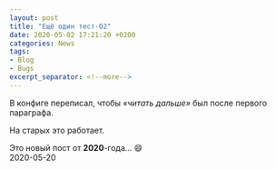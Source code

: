 ```yaml
---
layout: post  
title: "Ещё один тест-02"  
date: 2020-05-02 17:21:20 +0200
categories: News
tags: 
- Blog
- Bugs
excerpt_separator: <!--more-->
---
```


В конфиге переписал, чтобы *«читать дальше»* был после первого параграфа.

На старых это работает.
<!--more-->

Это новый пост от **2020**-года... :smile:  
2020-05-20  
